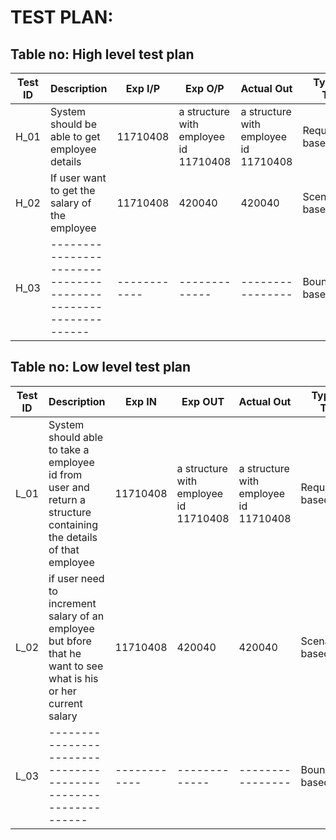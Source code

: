 # TEST PLAN:

## Table no: High level test plan

| **Test ID** | **Description**                                              | **Exp I/P** | **Exp O/P** | **Actual Out** |**Type Of Test**  |    
|-------------|--------------------------------------------------------------|------------|-------------|----------------|------------------|
|  H_01       | System should be able to get employee details | 11710408 | a structure with employee id 11710408 | a structure with employee id 11710408 | Requirement based |
|  H_02       | If user want to get the salary of the employee  | 11710408 | 420040 | 420040 |Scenario based    |
|  H_03       |--------------------------------------------------------------|  ------------|-------------|----------------|Boundary based    |

## Table no: Low level test plan

| **Test ID** | **Description**                                              | **Exp IN** | **Exp OUT** | **Actual Out** |**Type Of Test**  |    
|-------------|--------------------------------------------------------------|------------|-------------|----------------|------------------|
|  L_01       | System should able to take a employee id from user and return a structure containing the details of that employee |  11710408 | a structure with employee id 11710408 | a structure with employee id 11710408 |Requirement based |
|  L_02       | if user need to increment salary of an employee but bfore that he want to see what is his or her current salary |  11710408 | 420040 | 420040 |Scenario based    |
|  L_03       |--------------------------------------------------------------|  ------------|-------------|----------------|Boundary based    |